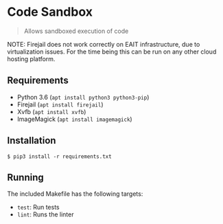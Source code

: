# Code Sandbox

> Allows sandboxed execution of code

NOTE: Firejail does not work correctly on EAIT infrastructure,
due to virtualization issues. For the time being this can be run on
any other cloud hosting platform.


## Requirements

- Python 3.6 (`apt install python3 python3-pip`)
- Firejail (`apt install firejail`)
- Xvfb (`apt install xvfb`)
- ImageMagick (`apt install imagemagick`)

## Installation

```
$ pip3 install -r requirements.txt
```

## Running

The included Makefile has the following targets:

- `test`: Run tests
- `lint`: Runs the linter

